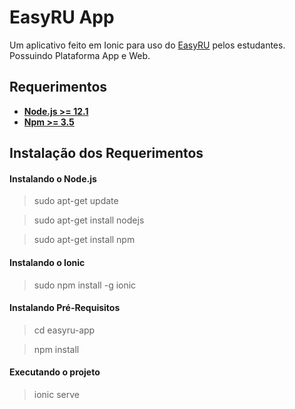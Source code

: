 # EasyRU App
Um aplicativo feito em Ionic para uso do [EasyRU](https://github.com/igorcaavalcante/easyru) pelos estudantes. Possuindo Plataforma App e Web.

## Requerimentos
* **[Node.js >= 12.1](https://nodejs.org/en/download/)**
* **[Npm >= 3.5](https://www.npmjs.com/get-npm)**

## Instalação dos Requerimentos
#### Instalando o Node.js
>sudo apt-get update

>sudo apt-get install nodejs

>sudo apt-get install npm

#### Instalando o Ionic
>sudo npm install -g ionic

#### Instalando Pré-Requisitos
>cd easyru-app

>npm install

#### Executando o projeto
>ionic serve
